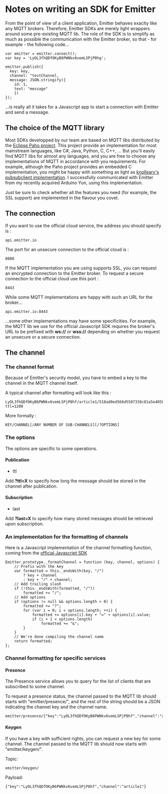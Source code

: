 # Notes on writing an SDK for Emitter

From the point of view of a client application, Emitter behaves exaclty like any MQTT brokers. Therefore, Emitter SDKs are merely light wrappers around some pre-existing MQTT lib. The role of the SDK is to simplify as much as possible the communication with the Emitter broker, so that - for example - the following code...

```
var emitter = emitter.connect(); 
var key = 'LyOL3fhQDfOKyB6PWNkv6vemLSPjP8hg';

emitter.publish({
  key: key,
  channel: "testChannel,
  message: JSON.stringify({
    id: 1,
    text: "message"
    })
});
```

...is really all it takes for a Javascript app to start a connection with Emitter and send a message.

## The choice of the MQTT library

Most SDKs developped by our team are based on MQTT libs distributed by the [Eclipse Paho project](http://www.eclipse.org/paho/). This project provide an implementation for most mainstream languages, like C#, Java, Python, C, C++, ... But you'll easily find MQTT libs for almost any languages, and you are free to choose any implementations of MQTT in accordance with you requirements. For example, although the Paho project provides an embedded C implementation, you might be happy with something as light as [knolleary's pubsubclient implementation](https://github.com/krohling/ArduinoPusherClient). I successfully communicated with Emitter from my recently acquired Arduino Yun, using this implementation.


Just be sure to check whether all the features you need (for example, the SSL support) are implemented in the flavour you covet.

## The connection

If you want to use the official cloud service, the address you should specify is :

```
api.emitter.io
```

The port for an unsecure connection to the official cloud is :

```
8080
```

If the MQTT implementation you are using supports SSL, you can request an encrypted connection to the Emitter broker. To request a secure connection to the official cloud use this port :

```
8443
```

While some MQTT implementations are happy with such an URL for the broker...

```
api.emitter.io:8443
```

...some other implementations may have some specificities. For example, the MQTT lib we use for the official Javascript SDK requires the broker's URL to be prefixed with **ws://** or **wss://** depending on whether you request an unsecure or a secure connection.

## The channel

### The channel format

Because of Emitter's security model, you have to embed a key to the channel in the MQTT channel itself.


A typical channel after formatting will look like this :

```
LyOL3fhQDfOKyB6PWNkv6vemLSPjP8hf/article1/518ad0ed566d5507338c81a5e405829b/?ttl=1200
```

More formally :

```
KEY/CHANNEL[/ANY NUMBER OF SUB-CHANNELS][/?OPTIONS]
```

### The options

The options are specific to some operations.

#### Publication

- ttl

Add **?ttl=X** to specify how long the message should be stored in the channel after publication.

#### Subscription

- last

Add **?last=X** to specify how many stored messages should be retrieved upon subscription.

### An implementation for the formatting of channels

Here is a Javascript implementation of the channel formatting function, coming from the [official Javascript SDK](https://github.com/emitter-io/javascript)

```
Emitter.prototype._formatChannel = function (key, channel, options) {
    // Prefix with the key
    var formatted = this._endsWith(key, "/")
        ? key + channel
        : key + "/" + channel;
    // Add trailing slash
    if (!this._endsWith(formatted, "/"))
        formatted += "/";
    // Add options
    if (options != null && options.length > 0) {
        formatted += "?";
        for (var i = 0; i < options.length; ++i) {
            formatted += options[i].key + "=" + options[i].value;
            if (i + 1 < options.length)
                formatted += "&";
        }
    }
    // We're done compiling the channel name
    return formatted;
};
```

### Channel formatting for specific services

#### Presence
The Presence service allows you to query for the list of clients that are subscribed to some channel.

To request a presence status, the channel passed to the MQTT lib should starts with "emitter/presence/", and the rest of the string should be a JSON indicating the channel key and the channel name.

```
emitter/presence/{"key":"LyOL3fhQDfOKyB6PWNkv6vemLSPjP8hf","channel":"article1"}
```

#### Keygen
If you have a key with sufficient rights, you can request a new key for some channel. The channel passed to the MQTT lib should now starts with "emitter/keygen/".

Topic:
```
emitter/keygen/
```

Payload:
```
{"key":"LyOL3fhQDfOKyB6PWNkv6vemLSPjP8hf","channel":"article1"}
```
